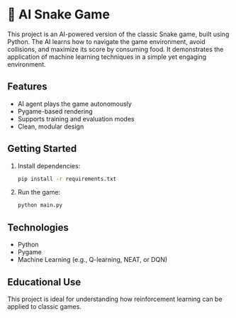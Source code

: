 # 🐍 AI Snake Game
This project is an AI-powered version of the classic Snake game, built using Python. The AI learns how to navigate the game environment, avoid collisions, and maximize its score by consuming food. It demonstrates the application of machine learning techniques in a simple yet engaging environment.

## Features
- AI agent plays the game autonomously
- Pygame-based rendering
- Supports training and evaluation modes
- Clean, modular design

## Getting Started
1. Install dependencies:
    ```bash
    pip install -r requirements.txt
    ```
2. Run the game:
    ```bash
    python main.py
    ```

## Technologies
- Python
- Pygame
- Machine Learning (e.g., Q-learning, NEAT, or DQN)

## Educational Use
This project is ideal for understanding how reinforcement learning can be applied to classic games.
